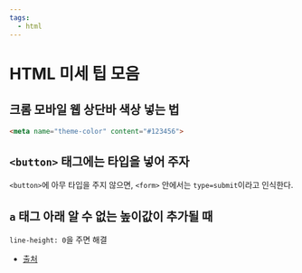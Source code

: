```yaml
---
tags:
  - html
---
```


# HTML 미세 팁 모음

## 크롬 모바일 웹 상단바 색상 넣는 법

```html
<meta name="theme-color" content="#123456">
```

## `<button>` 태그에는 타입을 넣어 주자

`<button>`에 아무 타입을 주지 않으면, `<form>` 안에서는 `type=submit`이라고 인식한다.

## `a` 태그 아래 알 수 없는 높이값이 추가될 때

`line-height: 0`을 주면 해결

- [출처](https://stackoverflow.com/questions/8997532/a-tag-taking-some-extra-space-in-html)

<PageTags />

